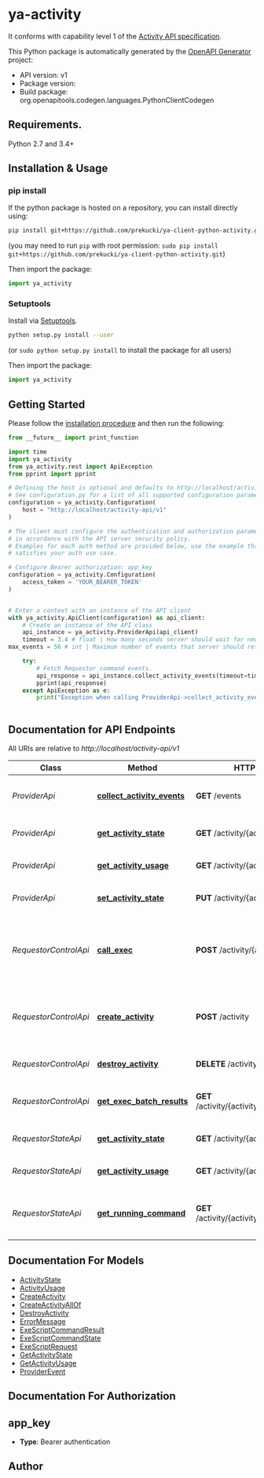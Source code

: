 # ya-activity
It conforms with capability level 1 of the [Activity API specification](https://docs.google.com/document/d/1BXaN32ediXdBHljEApmznSfbuudTU8TmvOmHKl0gmQM).

This Python package is automatically generated by the [OpenAPI Generator](https://openapi-generator.tech) project:

- API version: v1
- Package version: 
- Build package: org.openapitools.codegen.languages.PythonClientCodegen

## Requirements.

Python 2.7 and 3.4+

## Installation & Usage
### pip install

If the python package is hosted on a repository, you can install directly using:

```sh
pip install git+https://github.com/prekucki/ya-client-python-activity.git
```
(you may need to run `pip` with root permission: `sudo pip install git+https://github.com/prekucki/ya-client-python-activity.git`)

Then import the package:
```python
import ya_activity
```

### Setuptools

Install via [Setuptools](http://pypi.python.org/pypi/setuptools).

```sh
python setup.py install --user
```
(or `sudo python setup.py install` to install the package for all users)

Then import the package:
```python
import ya_activity
```

## Getting Started

Please follow the [installation procedure](#installation--usage) and then run the following:

```python
from __future__ import print_function

import time
import ya_activity
from ya_activity.rest import ApiException
from pprint import pprint

# Defining the host is optional and defaults to http://localhost/activity-api/v1
# See configuration.py for a list of all supported configuration parameters.
configuration = ya_activity.Configuration(
    host = "http://localhost/activity-api/v1"
)

# The client must configure the authentication and authorization parameters
# in accordance with the API server security policy.
# Examples for each auth method are provided below, use the example that
# satisfies your auth use case.

# Configure Bearer authorization: app_key
configuration = ya_activity.Configuration(
    access_token = 'YOUR_BEARER_TOKEN'
)


# Enter a context with an instance of the API client
with ya_activity.ApiClient(configuration) as api_client:
    # Create an instance of the API class
    api_instance = ya_activity.ProviderApi(api_client)
    timeout = 3.4 # float | How many seconds server should wait for new events (0.0 means it should return immediately if there are no events)  (optional)
max_events = 56 # int | Maximum number of events that server should return at once (empty value means no limit).  (optional)

    try:
        # Fetch Requestor command events.
        api_response = api_instance.collect_activity_events(timeout=timeout, max_events=max_events)
        pprint(api_response)
    except ApiException as e:
        print("Exception when calling ProviderApi->collect_activity_events: %s\n" % e)
    
```

## Documentation for API Endpoints

All URIs are relative to *http://localhost/activity-api/v1*

Class | Method | HTTP request | Description
------------ | ------------- | ------------- | -------------
*ProviderApi* | [**collect_activity_events**](docs/ProviderApi.md#collect_activity_events) | **GET** /events | Fetch Requestor command events.
*ProviderApi* | [**get_activity_state**](docs/ProviderApi.md#get_activity_state) | **GET** /activity/{activityId}/state | Get state of specified Activity.
*ProviderApi* | [**get_activity_usage**](docs/ProviderApi.md#get_activity_usage) | **GET** /activity/{activityId}/usage | Get usage of specified Activity.
*ProviderApi* | [**set_activity_state**](docs/ProviderApi.md#set_activity_state) | **PUT** /activity/{activityId}/state | Set state of specified Activity.
*RequestorControlApi* | [**call_exec**](docs/RequestorControlApi.md#call_exec) | **POST** /activity/{activityId}/exec | Executes an ExeScript batch within a given Activity.
*RequestorControlApi* | [**create_activity**](docs/RequestorControlApi.md#create_activity) | **POST** /activity | Creates new Activity based on given Agreement.
*RequestorControlApi* | [**destroy_activity**](docs/RequestorControlApi.md#destroy_activity) | **DELETE** /activity/{activityId} | Destroys given Activity.
*RequestorControlApi* | [**get_exec_batch_results**](docs/RequestorControlApi.md#get_exec_batch_results) | **GET** /activity/{activityId}/exec/{batchId} | Queries for ExeScript batch results.
*RequestorStateApi* | [**get_activity_state**](docs/RequestorStateApi.md#get_activity_state) | **GET** /activity/{activityId}/state | Get state of specified Activity.
*RequestorStateApi* | [**get_activity_usage**](docs/RequestorStateApi.md#get_activity_usage) | **GET** /activity/{activityId}/usage | Get usage of specified Activity.
*RequestorStateApi* | [**get_running_command**](docs/RequestorStateApi.md#get_running_command) | **GET** /activity/{activityId}/command | Get running command for a specified Activity.


## Documentation For Models

 - [ActivityState](docs/ActivityState.md)
 - [ActivityUsage](docs/ActivityUsage.md)
 - [CreateActivity](docs/CreateActivity.md)
 - [CreateActivityAllOf](docs/CreateActivityAllOf.md)
 - [DestroyActivity](docs/DestroyActivity.md)
 - [ErrorMessage](docs/ErrorMessage.md)
 - [ExeScriptCommandResult](docs/ExeScriptCommandResult.md)
 - [ExeScriptCommandState](docs/ExeScriptCommandState.md)
 - [ExeScriptRequest](docs/ExeScriptRequest.md)
 - [GetActivityState](docs/GetActivityState.md)
 - [GetActivityUsage](docs/GetActivityUsage.md)
 - [ProviderEvent](docs/ProviderEvent.md)


## Documentation For Authorization


## app_key

- **Type**: Bearer authentication


## Author




